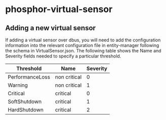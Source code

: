 # phosphor-virtual-sensor

## Adding a new virtual sensor

If adding a virtual sensor over dbus, you will need to add the configuration
information into the relevant configuration file in entity-manager following
the schema in VirtualSensor.json. The following table shows the Name and
Severity fields needed to specify a particular threshold.


Threshold       |     Name      | Severity
----------------|---------------|-----------
PerformanceLoss | non critical  |     0
Warning         | non critical  |     1
Critical        |   critical    |     0
SoftShutdown    |   critical    |     1
HardShutdown    |   critical    |     2
